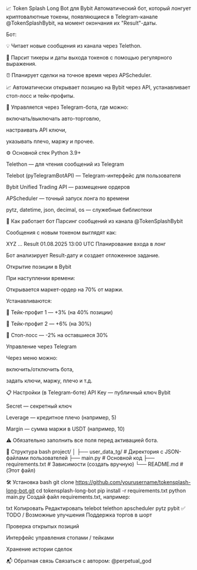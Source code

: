 📈 Token Splash Long Bot для Bybit
Автоматический бот, который лонгует криптовалютные токены, появляющиеся в Telegram-канале @TokenSplashBybit, на момент окончания их "Result"-даты.

Бот:

💡 Читает новые сообщения из канала через Telethon.

🧠 Парсит тикеры и даты выхода токенов с помощью регулярного выражения.

⏰ Планирует сделки на точное время через APScheduler.

📈 Автоматически открывает позицию на Bybit через API, устанавливает стоп-лосс и тейк-профиты.

📱 Управляется через Telegram-бота, где можно:

включать/выключать авто-торговлю,

настраивать API ключи,

указывать плечо, маржу и прочее.

⚙️ Основной стек
Python 3.9+

Telethon — для чтения сообщений из Telegram

Telebot (pyTelegramBotAPI) — Telegram-интерфейс для пользователя

Bybit Unified Trading API — размещение ордеров

APScheduler — точный запуск лонга по времени

pytz, datetime, json, decimal, os — служебные библиотеки

🚀 Как работает бот
Парсинг сообщений из канала @TokenSplashBybit

Сообщения с новым токеном выглядят как:

XYZ
...
Result 01.08.2025 13:00 UTC
Планирование входа в лонг

Бот анализирует Result-дату и создает отложенное задание.

Открытие позиции в Bybit

При наступлении времени:

Открывается маркет-ордер на 70% от маржи.

Устанавливаются:

🎯 Тейк-профит 1 — +3% (на 40% позиции)

🎯 Тейк-профит 2 — +6% (на 30%)

🛑 Стоп-лосс — -2% на оставшиеся 30%

Управление через Telegram

Через меню можно:

включить/отключить бота,

задать ключи, маржу, плечо и т.д.

📋 Настройки (в Telegram-боте)
API Key — публичный ключ Bybit

Secret — секретный ключ

Leverage — кредитное плечо (например, 5)

Margin — сумма маржи в USDT (например, 10)

⚠️ Обязательно заполнить все поля перед активацией бота.

📂 Структура
bash
project/
│
├── user_data_tg/        # Директория с JSON-файлами пользователей
├── main.py              # Основной код
├── requirements.txt     # Зависимости (создать вручную)
└── README.md            # (Этот файл)

🛠 Установка
bash
git clone https://github.com/yourusername/tokensplash-long-bot.git
cd tokensplash-long-bot
pip install -r requirements.txt
python main.py
Создай файл requirements.txt, например:

txt
Копировать
Редактировать
telebot
telethon
apscheduler
pytz
pybit
✅ TODO / Возможные улучшения
Поддержка торгов в шорт

Проверка открытых позиций

Интерфейс управления стопами / тейками

Хранение истории сделок

📬 Обратная связь
Связаться с автором: @perpetual_god
